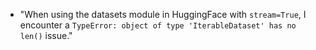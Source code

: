 - "When using the datasets module in HuggingFace with `stream=True`, I encounter a `TypeError: object of type 'IterableDataset' has no len()` issue."